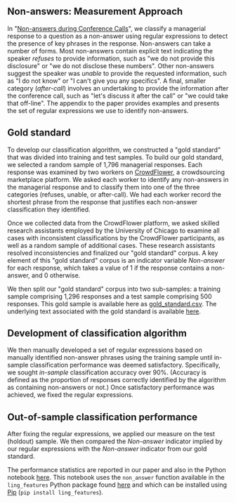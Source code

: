 ## Non-answers: Measurement Approach

In "[Non-answers during Conference Calls](https://doi.org/10.1111/1475-679X.12371)", we classify a managerial response to a question as a non-answer using regular expressions to detect the presence of key phrases in the response.
Non-answers can take a number of forms.
Most non-answers contain explicit text indicating the speaker *refuses* to provide information, such as "we do not provide this disclosure" or "we do not disclose these numbers".
Other non-answers suggest the speaker was *unable* to provide the requested information, such as "I do not know" or "I can't give you any specifics".
A final, smaller category (*after-call*) involves an undertaking to provide the information after the conference call, such as "let's discuss it after the call" or "we could take that off-line".
The appendix to the paper provides examples and presents the set of regular expressions we use to identify non-answers.

## Gold standard

To develop our classification algorithm, we constructed a "gold standard" that was divided into training and test samples. 
To build our gold standard, we selected a random sample of 1,796 managerial responses.
Each response was examined by two workers on [CrowdFlower](https://www.crowdflower.com/), a crowdsourcing marketplace platform.
We asked each worker to identify any non-answers in the managerial response and to classify them into one of the three categories (refuses, unable, or after-call).
We had each worker record the shortest phrase from the response that justifies each non-answer classification they identified.
 
Once we collected data from the CrowdFlower platform, we asked skilled research assistants employed by the University of Chicago to examine all cases with inconsistent classifications by the CrowdFlower participants, as well as a random sample of additional cases. 
These research assistants resolved inconsistencies and finalized our "gold standard" corpus.
A key element of this "gold standard" corpus is an indicator variable *Non-answer* for each response, which takes a value of 1 if the response contains a non-answer, and 0 otherwise.

We then split our "gold standard" corpus into two sub-samples: a training sample comprising 1,296 responses and a test sample comprising 500 responses.
This gold sample is available here as [gold_standard.csv](https://github.com/iangow/non_answer_perf/blob/main/gold_standard.csv).
The underlying text associated with the gold standard is available [here](https://github.com/iangow/non_answer_perf/blob/main/gold_standard_text.csv).

## Development of classification algorithm

We then manually developed a set of regular expressions based on manually identified non-answer phrases using the training sample until in-sample classification performance was deemed satisfactory.
Specifically, we sought *in-sample* classification accuracy over 90%. 
(Accuracy is defined as the proportion of responses correctly identified by the algorithm as containing non-answers or not.)
Once satisfactory performance was achieved, we fixed the regular expressions.

## Out-of-sample classification performance

After fixing the regular expressions, we applied our measure on the test (holdout) sample.
We then compared the *Non-answer* indicator implied by our regular expressions with the *Non-answer* indicator from our gold standard.

The performance statistics are reported in our paper and also in the Python notebook [here](https://github.com/iangow/non_answer_perf/blob/main/non_answer_perf.ipynb).
This notebook uses the `non_answer` function available in the `ling_features` Python package found [here](https://github.com/iangow/ling_features) and which can be installed using [Pip](https://pypi.org) (`pip install ling_features`).
